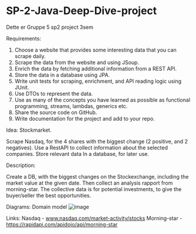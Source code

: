 # SP-2-Java-Deep-Dive-project
Dette er Gruppe 5 sp2 project 3sem


Requirements:
1.	Choose a website that provides some interesting data that you can scrape daily.
2.	Scrape the data from the website and using JSoup.
3.	Enrich the data by fetching additional information from a REST API.
4.	Store the data in a database using JPA.
5.	Write unit tests for scraping, enrichment, and API reading logic using JUnit.
6.	Use DTOs to represent the data.
7.	Use as many of the concepts you have learned as possible as functional programming, streams, lambdas, generics etc.
8.	Share the source code on GitHub.
9.	Write documentation for the project and add to your repo.

Idea: 
Stockmarket.

Scrape Nasdaq, for the 4 shares with the biggest change (2 positive, and 2 negatives).
Use a RestAPI to collect information about the selected companies.
Store relevant data In a database, for later use.

Description:

Create a DB, with the biggest changes on the Stockexchange, including the market value at the given date. Then collect an analysis rapport from morning-star.
The collective data is for potential investments, to give the buyer/seller the best opportunities.

Diagrams:
Domain model ![image](https://github.com/DanyLoyal/SP-2-Java-Deep-Dive-project/assets/113057317/2e129edf-796c-4876-b093-867cd40bfb38)




Links:
Nasdaq - www.nasdaq.com/market-activity/stocks
Morning-star - https://rapidapi.com/apidojo/api/morning-star
